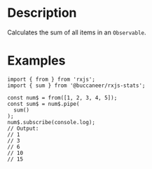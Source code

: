 # Description
Calculates the sum of all items in an `Observable`.

# Examples
```
import { from } from 'rxjs';
import { sum } from '@buccaneer/rxjs-stats';

const num$ = from([1, 2, 3, 4, 5]);
const sum$ = num$.pipe(
  sum()
);
num$.subscribe(console.log);
// Output:
// 1
// 3
// 6
// 10
// 15
```